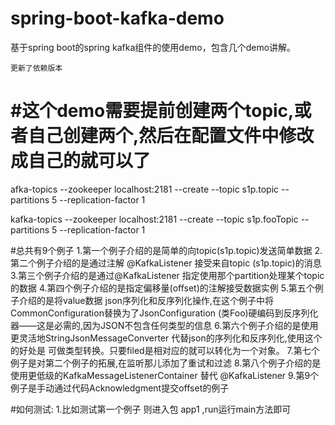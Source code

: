 # spring-boot-kafka-demo
基于spring boot的spring kafka组件的使用demo，包含几个demo讲解。

``更新了依赖版本``

#这个demo需要提前创建两个topic,或者自己创建两个,然后在配置文件中修改成自己的就可以了
===
afka-topics --zookeeper localhost:2181 --create --topic s1p.topic --partitions 5 --replication-factor 1

kafka-topics --zookeeper localhost:2181 --create --topic s1p.fooTopic --partitions 5 --replication-factor 1

#总共有9个例子
    1.第一个例子介绍的是简单的向topic(s1p.topic)发送简单数据
    2.第二个例子介绍的是通过注解 @KafkaListener 接受来自topic (s1p.topic)的消息
    3.第三个例子介绍的是通过@KafkaListener 指定使用那个partition处理某个topic的数据
    4.第四个例子介绍的是指定偏移量(offset)的注解接受数据实例
    5.第五个例子介绍的是将value数据 json序列化和反序列化操作,在这个例子中将CommonConfiguration替换为了JsonConfiguration
    (类Foo)硬编码到反序列化器——这是必需的,因为JSON不包含任何类型的信息
    6.第六个例子介绍的是使用更灵活地StringJsonMessageConverter 代替json的序列化和反序列化,使用这个的好处是
    可做类型转换。只要filed是相对应的就可以转化为一个对象。
    7.第七个例子是对第二个例子的拓展,在监听那儿添加了重试和过滤
    8.第八个例子介绍的是使用更低级的KafkaMessageListenerContainer 替代 @KafkaListener
    9.第9个例子是手动通过代码Acknowledgment提交offset的例子 
    
#如何测试:
    1.比如测试第一个例子 则进入包 app1 ,run运行main方法即可